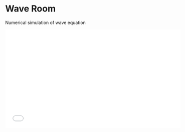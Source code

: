 Wave Room
====
Numerical simulation of wave equation

<iframe width="560" height="315" src="//www.youtube.com/embed/xY2ziTwzfNg" frameborder="0" allowfullscreen></iframe>

